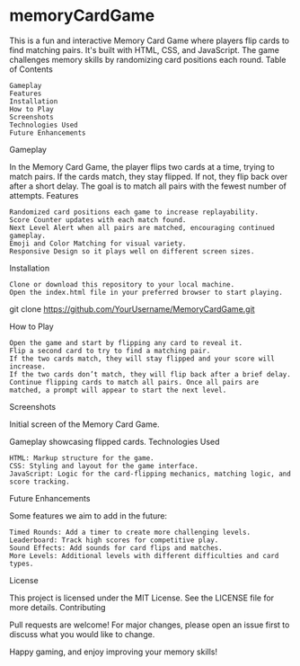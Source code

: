 # memoryCardGame
This is a fun and interactive Memory Card Game where players flip cards to find matching pairs. It's built with HTML, CSS, and JavaScript. The game challenges memory skills by randomizing card positions each round.
Table of Contents

    Gameplay
    Features
    Installation
    How to Play
    Screenshots
    Technologies Used
    Future Enhancements

Gameplay

In the Memory Card Game, the player flips two cards at a time, trying to match pairs. If the cards match, they stay flipped. If not, they flip back over after a short delay. The goal is to match all pairs with the fewest number of attempts.
Features

    Randomized card positions each game to increase replayability.
    Score Counter updates with each match found.
    Next Level Alert when all pairs are matched, encouraging continued gameplay.
    Emoji and Color Matching for visual variety.
    Responsive Design so it plays well on different screen sizes.

Installation

    Clone or download this repository to your local machine.
    Open the index.html file in your preferred browser to start playing.

git clone https://github.com/YourUsername/MemoryCardGame.git

How to Play

    Open the game and start by flipping any card to reveal it.
    Flip a second card to try to find a matching pair.
    If the two cards match, they will stay flipped and your score will increase.
    If the two cards don’t match, they will flip back after a brief delay.
    Continue flipping cards to match all pairs. Once all pairs are matched, a prompt will appear to start the next level.

Screenshots

Initial screen of the Memory Card Game.

Gameplay showcasing flipped cards.
Technologies Used

    HTML: Markup structure for the game.
    CSS: Styling and layout for the game interface.
    JavaScript: Logic for the card-flipping mechanics, matching logic, and score tracking.

Future Enhancements

Some features we aim to add in the future:

    Timed Rounds: Add a timer to create more challenging levels.
    Leaderboard: Track high scores for competitive play.
    Sound Effects: Add sounds for card flips and matches.
    More Levels: Additional levels with different difficulties and card types.

License

This project is licensed under the MIT License. See the LICENSE file for more details.
Contributing

Pull requests are welcome! For major changes, please open an issue first to discuss what you would like to change.

Happy gaming, and enjoy improving your memory skills!
